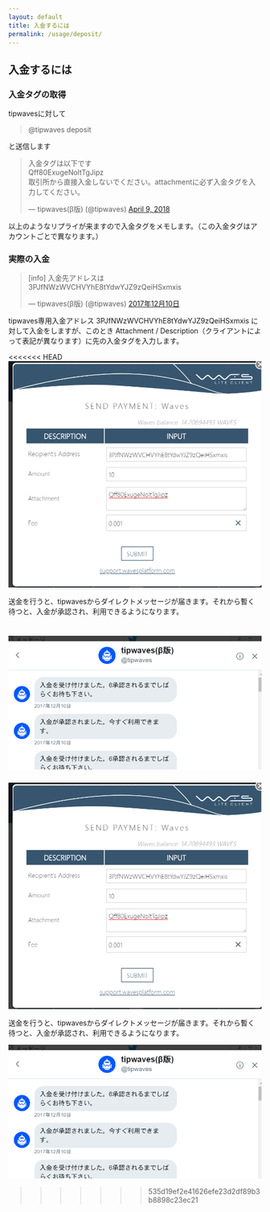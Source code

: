 ```yaml
---
layout: default
title: 入金するには
permalink: /usage/deposit/
---
```


## 入金するには

### 入金タグの取得
tipwavesに対して
> @tipwaves deposit

と送信します

<blockquote class="twitter-tweet" data-partner="tweetdeck"><p lang="ja" dir="ltr">入金タグは以下です<br>Qff80ExugeNoltTgJipz<br>取引所から直接入金しないでください。attachmentに必ず入金タグを入力してください。</p>&mdash; tipwaves(β版) (@tipwaves) <a href="https://twitter.com/tipwaves/status/983179260784402435?ref_src=twsrc%5Etfw">April 9, 2018</a></blockquote><script async src="//platform.twitter.com/widgets.js" charset="utf-8"></script>

以上のようなリプライが来ますので入金タグをメモします。（この入金タグはアカウントごとで異なります。）

### 実際の入金
<blockquote class="twitter-tweet" data-lang="ja"><p lang="ja" dir="ltr">[info] 入金先アドレスは<br>3PJfNWzWVCHVYhE8tYdwYJZ9zQeiHSxmxis</p>&mdash; tipwaves(β版) (@tipwaves) <a href="https://twitter.com/tipwaves/status/939738236867317762?ref_src=twsrc%5Etfw">2017年12月10日</a></blockquote><script async src="//platform.twitter.com/widgets.js" charset="utf-8"></script>

tipwaves専用入金アドレス
3PJfNWzWVCHVYhE8tYdwYJZ9zQeiHSxmxis に対して入金をしますが、このとき Attachment / Description（クライアントによって表記が異なります）に先の入金タグを入力します。

<<<<<<< HEAD
![送金画面](../../images/deposit-send.png)

送金を行うと、tipwavesからダイレクトメッセージが届きます。それから暫く待つと、入金が承認され、利用できるようになります。

![DM受信](../../images/deposit-send-dm.png)
=======
![送金画面](/images/deposit-send.png)

送金を行うと、tipwavesからダイレクトメッセージが届きます。それから暫く待つと、入金が承認され、利用できるようになります。

![DM受信](/images/deposit-send-dm.png)
>>>>>>> 535d19ef2e41626efe23d2df89b3b8898c23ec21
